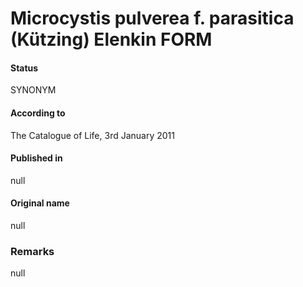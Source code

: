 # Microcystis pulverea f. parasitica (Kützing) Elenkin FORM

#### Status
SYNONYM

#### According to
The Catalogue of Life, 3rd January 2011

#### Published in
null

#### Original name
null

### Remarks
null